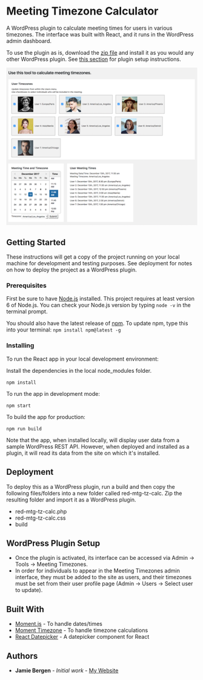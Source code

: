 # Meeting Timezone Calculator

A WordPress plugin to calculate meeting times for users in various timezones. The interface was built with React, and it runs in the WordPress admin dashboard.

To use the plugin as is, download the [zip file](https://github.com/jamiebergen/meeting-timezones/blob/master/red-mtg-tz-calc.zip) and install it as you would any other WordPress plugin. See [this section](https://github.com/jamiebergen/meeting-timezones#wordpress-plugin-setup) for plugin setup instructions.

![screenshot of user interface](https://github.com/jamiebergen/meeting-timezones/blob/master/mtg-tz-calc.png)

## Getting Started

These instructions will get a copy of the project running on your local machine for development and testing purposes. See deployment for notes on how to deploy the project as a WordPress plugin.

### Prerequisites

First be sure to have [Node.js](https://nodejs.org/en/) installed. This project requires at least version 6 of Node.js. You can check your Node.js version by typing `node -v` in the terminal prompt.

You should also have the latest release of [npm](https://npmjs.org). To update npm, type this into your terminal: `npm install npm@latest -g`

### Installing

To run the React app in your local development environment:

Install the dependencies in the local node_modules folder.

```
npm install
```

To run the app in development mode:

```
npm start
```

To build the app for production:

```
npm run build
```

Note that the app, when installed locally, will display user data from a sample WordPress REST API. However, when deployed and installed as a plugin, it will read its data from the site on which it's installed.

## Deployment

To deploy this as a WordPress plugin, run a build and then copy the following files/folders into a new folder called red-mtg-tz-calc. Zip the resulting folder and import it as a WordPress plugin.

* red-mtg-tz-calc.php
* red-mtg-tz-calc.css
* build

## WordPress Plugin Setup

* Once the plugin is activated, its interface can be accessed via Admin -> Tools -> Meeting Timezones.
* In order for individuals to appear in the Meeting Timezones admin interface, they must be added to the site as users, and their timezones must be set from their user profile page (Admin -> Users -> Select user to update).

## Built With

* [Moment.js](https://momentjs.com/) - To handle dates/times
* [Moment Timezone](https://momentjs.com/timezone/) - To handle timezone calculations
* [React Datepicker](https://github.com/Hacker0x01/react-datepicker) - A datepicker component for React

## Authors

* **Jamie Bergen** - *Initial work* - [My Website](https://jamiebergen.com/)
